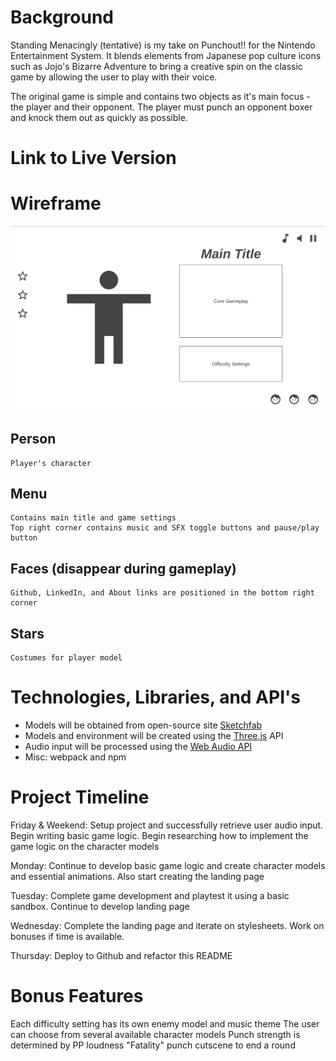 # Background #

Standing Menacingly (tentative) is my take on Punchout!! for the Nintendo Entertainment System. It blends elements from Japanese pop culture icons such as Jojo's Bizarre Adventure to bring a creative spin on the classic game by allowing the user to play with their voice. 

The original game is simple and contains two objects as it's main focus - the player and their opponent. The player must punch an opponent boxer and knock them out as quickly as possible.


# Link to Live Version #




# Wireframe #

![Wireframe](/edgar-chin-project/images/wireframe.png)

## Person ##
    Player's character
## Menu ##
    Contains main title and game settings
    Top right corner contains music and SFX toggle buttons and pause/play button
## Faces (disappear during gameplay) ##
    Github, LinkedIn, and About links are positioned in the bottom right corner
## Stars ##
    Costumes for player model


# Technologies, Libraries, and API's #

- Models will be obtained from open-source site [Sketchfab](https://sketchfab.com/tags/blender)
- Models and environment will be created using the [Three.js](https://threejs.org/) API
- Audio input will be processed using the [Web Audio API](https://developer.mozilla.org/en-US/docs/Web/API/Web_Audio_API/Using_Web_Audio_API)
- Misc: webpack and npm


# Project Timeline #

Friday & Weekend: Setup project and successfully retrieve user audio input. Begin writing basic game logic. Begin researching how to implement the game logic on the character models

Monday: Continue to develop basic game logic and create character models and essential animations. Also start creating the landing page

Tuesday: Complete game development and playtest it using a basic sandbox. Continue to develop landing page

Wednesday: Complete the landing page and iterate on stylesheets. Work on bonuses if time is available.

Thursday: Deploy to Github and refactor this README


# Bonus Features #

Each difficulty setting has its own enemy model and music theme
The user can choose from several available character models
Punch strength is determined by PP loudness
"Fatality" punch cutscene to end a round
